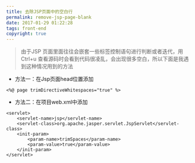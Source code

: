 ```yaml
---
title: 去除JSP页面中的空白行
permalink: remove-jsp-page-blank
date: 2017-01-29 01:22:28
tags: front-end
copyright: true
---
```


> 由于JSP 页面里面往往会嵌套一些标签控制语句进行判断或者迭代，用Ctrl+u 查看源码时会看到代码很凌乱，会出现很多空白，所以下面是我遇到这种情况用到的方法
<!-- more -->

- 方法一：在Jsp页面head位置添加
```
<%@ page trimDirectiveWhitespaces="true" %>
```
- 方法二：在项目web.xml中添加
```
<servlet>
    <servlet-name>jsp</servlet-name>
    <servlet-class>org.apache.jasper.servlet.JspServlet</servlet-class>
    <init-param>
        <param-name>trimSpaces</param-name>
        <param-value>true</param-value>
    </init-param>
</servlet>
```
